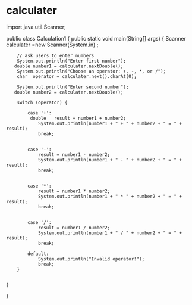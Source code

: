 # calculater
import java.util.Scanner;

public class Calculation1 {
    public static void main(String[] args) {
        Scanner calculater =new Scanner(System.in) ;

        // ask users to enter numbers
        System.out.println("Enter first number");
       double number1 = calculater.nextDouble();
        System.out.println("Choose an operator: +, -, *, or /");
        char  operator = calculater.next().charAt(0);

        System.out.println("Enter second number");
       double number2 = calculater.nextDouble();

        switch (operator) {

            case '+':
             double   result = number1 + number2;
                System.out.println(number1 + " + " + number2 + " = " + result);
                break;


            case '-':
                result = number1 - number2;
                System.out.println(number1 + " - " + number2 + " = " + result);
                break;


            case '*':
                result = number1 * number2;
                System.out.println(number1 + " * " + number2 + " = " + result);
                break;


            case '/':
                result = number1 / number2;
                System.out.println(number1 + " / " + number2 + " = " + result);
                break;

            default:
                System.out.println("Invalid operator!");
                break;
        }


    }
}
